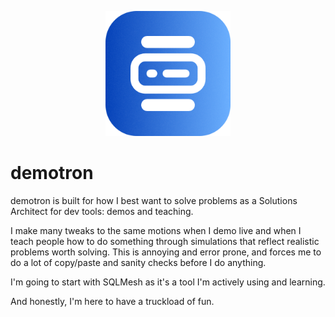 <p align="center">
  <img src=./images/demotron_logo.png alt="Demotron Logo" width="200">
</p>

# demotron

demotron is built for how I best want to solve problems as a Solutions Architect for dev tools: demos and teaching. 

I make many tweaks to the same motions when I demo live and when I teach people how to do something through simulations that reflect realistic problems worth solving. This is annoying and error prone, and forces me to do a lot of copy/paste and sanity checks before I do anything.

I'm going to start with SQLMesh as it's a tool I'm actively using and learning. 

And honestly, I'm here to have a truckload of fun.